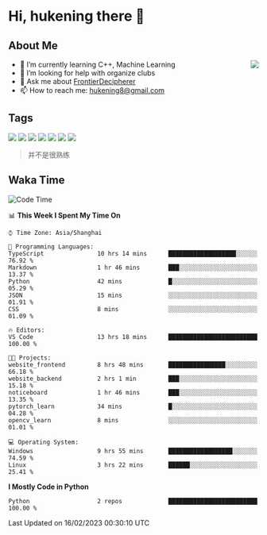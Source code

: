 # Hi, hukening there 👋

## About Me

<a href="#">
  <img align="right" src="https://github-readme-stats-git-masterrstaa-rickstaa.vercel.app/api?username=Tokyo469&count_private=true&show_icons=true&bg_color=15,f2f7fd,E0EAFC" />
</a>

- 🌱 I’m currently learning C++, Machine Learning
- 🤔 I’m looking for help with organize clubs
- 💬 Ask me about [FrontierDecipherer](https://github.com/FrontierDecipherer)
- 📫 How to reach me: hukening8@gmail.com

## Tags

![](https://img.shields.io/badge/-Python-3e74a2?style=flat-square&logo=Python&logoColor=fff)
![](https://img.shields.io/badge/-C++-00579c?style=flat-square&logo=cplusplus&logoColor=fff)
![](https://img.shields.io/badge/-Node.js-339933?style=flat-square&logo=Node.js&logoColor=fff)
![](https://img.shields.io/badge/-React-2d98ce?style=flat-square&logo=React&logoColor=fff)
![](https://img.shields.io/badge/-Linux-000000?style=flat-square&logo=Linux&logoColor=fff)
![](https://img.shields.io/badge/-MySQL-4479A1?style=flat-square&logo=MySQL&logoColor=fff)
![](https://img.shields.io/badge/-MongoDB-47A248?style=flat-square&logo=MongoDB&logoColor=fff)

> 并不是很熟练

## Waka Time

<!--START_SECTION:waka-->
![Code Time](http://img.shields.io/badge/Code%20Time-146%20hrs%2036%20mins-blue)

📊 **This Week I Spent My Time On** 

```text
⌚︎ Time Zone: Asia/Shanghai

💬 Programming Languages: 
TypeScript               10 hrs 14 mins      ███████████████████░░░░░░   76.92 % 
Markdown                 1 hr 46 mins        ███░░░░░░░░░░░░░░░░░░░░░░   13.37 % 
Python                   42 mins             █░░░░░░░░░░░░░░░░░░░░░░░░   05.29 % 
JSON                     15 mins             ░░░░░░░░░░░░░░░░░░░░░░░░░   01.91 % 
CSS                      8 mins              ░░░░░░░░░░░░░░░░░░░░░░░░░   01.09 % 

🔥 Editors: 
VS Code                  13 hrs 18 mins      █████████████████████████   100.00 % 

🐱‍💻 Projects: 
website_frontend         8 hrs 48 mins       ████████████████░░░░░░░░░   66.18 % 
website_backend          2 hrs 1 min         ███░░░░░░░░░░░░░░░░░░░░░░   15.18 % 
noticeboard              1 hr 46 mins        ███░░░░░░░░░░░░░░░░░░░░░░   13.35 % 
pytorch_learn            34 mins             █░░░░░░░░░░░░░░░░░░░░░░░░   04.28 % 
opencv_learn             8 mins              ░░░░░░░░░░░░░░░░░░░░░░░░░   01.01 % 

💻 Operating System: 
Windows                  9 hrs 55 mins       ██████████████████░░░░░░░   74.59 % 
Linux                    3 hrs 22 mins       ██████░░░░░░░░░░░░░░░░░░░   25.41 % 

```

**I Mostly Code in Python** 

```text
Python                   2 repos             █████████████████████████   100.00 % 

```



 Last Updated on 16/02/2023 00:30:10 UTC
<!--END_SECTION:waka-->
